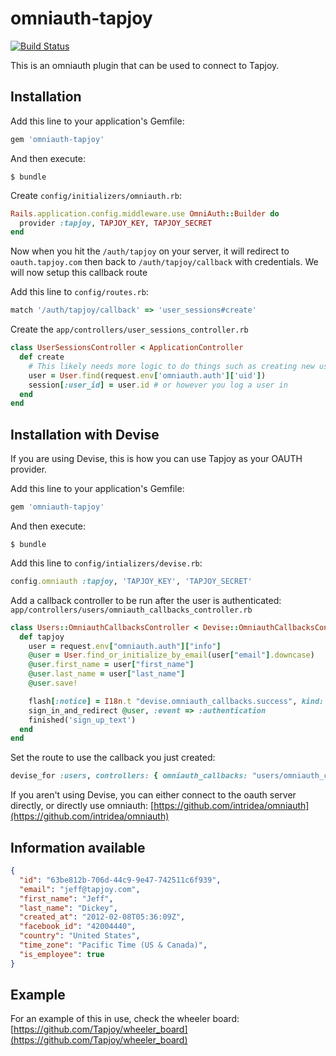 # omniauth-tapjoy
[![Build
Status](https://secure.travis-ci.org/Tapjoy/omniauth-tapjoy.png)](http://travis-ci.org/Tapjoy/omniauth-tapjoy)

This is an omniauth plugin that can be used to connect to Tapjoy.

## Installation

Add this line to your application's Gemfile:

```ruby
gem 'omniauth-tapjoy'
```

And then execute:

    $ bundle

Create `config/initializers/omniauth.rb`:

```ruby
Rails.application.config.middleware.use OmniAuth::Builder do
  provider :tapjoy, TAPJOY_KEY, TAPJOY_SECRET
end
```

Now when you hit the `/auth/tapjoy` on your server, it will redirect to `oauth.tapjoy.com` then back to `/auth/tapjoy/callback` with credentials.
We will now setup this callback route

Add this line to `config/routes.rb`:

```ruby
match '/auth/tapjoy/callback' => 'user_sessions#create'
```

Create the `app/controllers/user_sessions_controller.rb`

```ruby
class UserSessionsController < ApplicationController
  def create
    # This likely needs more logic to do things such as creating new users
    user = User.find(request.env['omniauth.auth']['uid'])
    session[:user_id] = user.id # or however you log a user in
  end
end
```

## Installation with Devise

If you are using Devise, this is how you can use Tapjoy as your OAUTH provider.

Add this line to your application's Gemfile:

```ruby
gem 'omniauth-tapjoy'
```

And then execute:

    $ bundle


Add this line to `config/intializers/devise.rb`:

```ruby
config.omniauth :tapjoy, 'TAPJOY_KEY', 'TAPJOY_SECRET'
```

Add a callback controller to be run after the user is authenticated: `app/controllers/users/omniauth_callbacks_controller.rb`

```ruby
class Users::OmniauthCallbacksController < Devise::OmniauthCallbacksController
  def tapjoy
    user = request.env["omniauth.auth"]["info"]
    @user = User.find_or_initialize_by_email(user["email"].downcase)
    @user.first_name = user["first_name"]
    @user.last_name = user["last_name"]
    @user.save!

    flash[:notice] = I18n.t "devise.omniauth_callbacks.success", kind: "Tapjoy"
    sign_in_and_redirect @user, :event => :authentication
    finished('sign_up_text')
  end
end
```

Set the route to use the callback you just created:

```ruby
devise_for :users, controllers: { omniauth_callbacks: "users/omniauth_callbacks" }
```

If you aren't using Devise, you can either connect to the oauth server directly,
or directly use omniauth: [https://github.com/intridea/omniauth](https://github.com/intridea/omniauth)

## Information available

```json
{
  "id": "63be812b-706d-44c9-9e47-742511c6f939",
  "email": "jeff@tapjoy.com",
  "first_name": "Jeff",
  "last_name": "Dickey",
  "created_at": "2012-02-08T05:36:09Z",
  "facebook_id": "42004440",
  "country": "United States",
  "time_zone": "Pacific Time (US & Canada)",
  "is_employee": true
}
```

## Example

For an example of this in use, check the wheeler board: [https://github.com/Tapjoy/wheeler_board](https://github.com/Tapjoy/wheeler_board)
